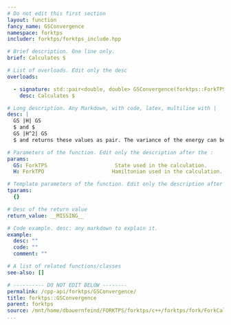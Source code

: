 ```yaml
---
# Do not edit this first section
layout: function
fancy_name: GSConvergence
namespace: forktps
includer: forktps/forktps_include.hpp

# Brief description. One line only.
brief: Calculates $

# List of overloads. Edit only the desc
overloads:

  - signature: std::pair<double, double> GSConvergence(forktps::ForkTPS const &GS, forktps::ForkTPO const &H)
    desc: Calculates $

# Long description. Any Markdown, with code, latex, multiline with |
desc: |
  GS |H| GS
  $ and $
  GS |H^2| GS
  $ and returns these values as pair. The variance of the energy can be used as a measure for the convergence of DMRG.

# Parameters of the function. Edit only the description after the :
params:
  GS: ForkTPS                      State used in the calculation.
  H: ForkTPO                      Hamiltonian used in the calculation.

# Template parameters of the function. Edit only the description after the :
tparams:
  {}

# Desc of the return value
return_value: __MISSING__

# Code example. desc: any markdown to explain it.
example:
  desc: ""
  code: ""
  comment: ""

# A list of related functions/classes
see-also: []

# ---------- DO NOT EDIT BELOW --------
permalink: /cpp-api/forktps/GSConvergence/
title: forktps::GSConvergence
parent: forktps
source: /mnt/home/dbauernfeind/FORKTPS/forktps/c++/forktps/fork/ForkCalculus.hpp
...
```


